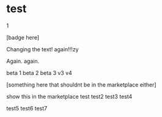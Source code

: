 # test
1
<!-- statamic:hide -->
[badge here]
<!-- /statamic:hide -->

Changing the text! again!!!zy

Again. again.

beta 1
beta 2
beta 3
v3
v4

<!-- statamic:hide -->
[something here that shouldnt be in the marketplace either]
<!-- /statamic:hide -->

show this in the marketplace
test
test2
test3
test4

test5
test6
test7
